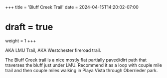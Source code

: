 +++
title = 'Bluff Creek Trail'
date = 2024-04-15T14:20:02-07:00
# draft = true
weight = 1
+++

AKA LMU Trail, AKA Westchester fireroad trail.

The Bluff Creek trail is a nice mostly flat partially paved/dirt path that traverses the bluff just under LMU. Recommend it as a loop with couple mile trail and then couple miles walking in Playa Vista through Oberrieder park.

<!--more-->